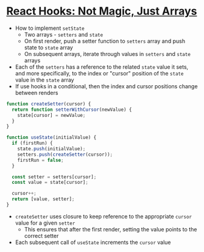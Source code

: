 # [React Hooks: Not Magic, Just Arrays](https://medium.com/@ryardley/react-hooks-not-magic-just-arrays-cd4f1857236e)

* How to implement `setState`
  * Two arrays - `setters` and `state`
  * On first render, push a setter function to `setters` array and push state to `state` array
  * On subsequent arrays, iterate through values in `setters` and `state` arrays
* Each of the `setters` has a reference to the related `state` value it sets, and more specifically, to the index or "cursor" position of the `state` value in the `state` array
* If use hooks in a conditional, then the index and cursor positions change between renders

```javascript
function createSetter(cursor) {
  return function setterWithCursor(newValue) {
    state[cursor] = newValue;
  }
}

function useState(initialValue) {
  if (firstRun) {
    state.push(initialValue);
    setters.push(createSetter(cursor));
    firstRun = false;
  }

  const setter = setters[cursor];
  const value = state[cursor];

  cursor++;
  return [value, setter];
}
```

* `createSetter` uses closure to keep reference to the appropriate `cursor` value for a given `setter`
  * This ensures that after the first render, setting the value points to the correct setter
* Each subsequent call of `useState` increments the `cursor` value
